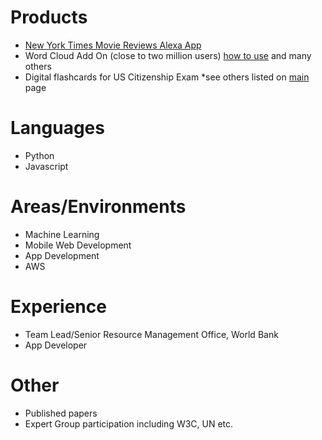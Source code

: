 # Products
* [New York Times Movie Reviews Alexa App](https://www.amazon.com/New-York-Times-Movie-Reviews/dp/B07RFKF6T5)
* Word Cloud Add On (close to two million users) [how to use](https://www.bettercloud.com/monitor/the-academy/how-to-create-a-word-cloud-in-google-docs/)
and many others
* Digital flashcards for US Citizenship Exam
*see others listed on [main](tanyagupta.github.io) page

# Languages
* Python
* Javascript

# Areas/Environments
* Machine Learning
* Mobile Web Development
* App Development
* AWS

# Experience
* Team Lead/Senior Resource Management Office, World Bank
* App Developer

# Other
* Published papers
* Expert Group participation including W3C, UN etc.

